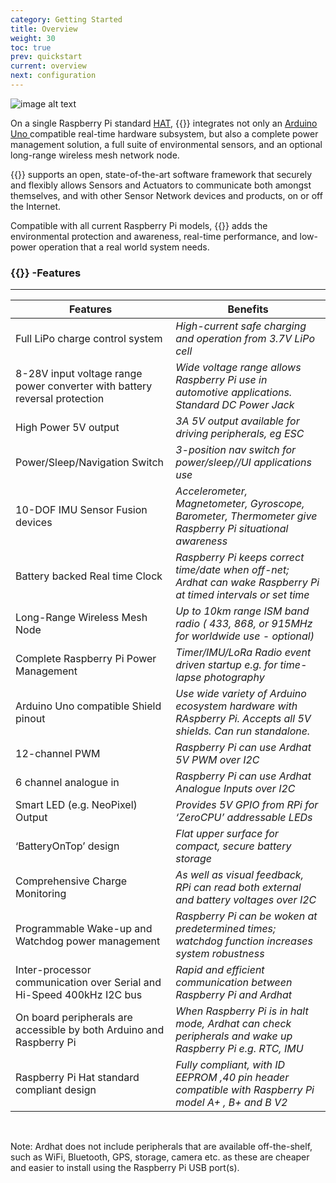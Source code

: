 ```yaml
---
category: Getting Started
title: Overview
weight: 30
toc: true
prev: quickstart
current: overview
next: configuration
---
```


 ![image alt text](/media/ardhat_bottom.jpg)

On a single Raspberry Pi standard [HAT](https://github.com/raspberrypi/hats),  {{<ardhat>}} integrates not only an [Arduino Uno ](http://arduino.cc/en/Main/arduinoBoardUno)compatible real-time hardware subsystem,  but also a complete power management solution, a full suite of environmental sensors, and an optional long-range wireless mesh network node.


{{<ardhat>}} supports an open,  state-of-the-art software framework that securely and flexibly allows Sensors and Actuators to communicate both amongst themselves, and with other  Sensor Network devices and products, on or off the Internet.

Compatible with all current Raspberry Pi models, {{<ardhat>}} adds the environmental  protection and awareness, real-time performance, and  low-power operation that a real world system needs.

### {{<ardhat>}} -Features

* * *



**Features** | **Benefits**
--- | ---
Full LiPo charge control system  | *High-current safe charging and operation from 3.7V LiPo cell*
8-28V input voltage range power converter with battery reversal protection | *Wide voltage range allows Raspberry Pi use in automotive applications. Standard DC Power Jack*
High Power 5V output | *3A 5V output available for driving peripherals, eg ESC*
Power/Sleep/Navigation Switch | *3-position nav switch for power/sleep//UI applications use*
10-DOF IMU Sensor Fusion devices | *Accelerometer, Magnetometer, Gyroscope, Barometer, Thermometer give Raspberry Pi situational awareness*
Battery backed Real time Clock | *Raspberry Pi keeps correct time/date when off-net; Ardhat can wake Raspberry Pi at timed intervals or set time*
Long-Range Wireless Mesh Node | *Up to 10km range  ISM band radio ( 433, 868, or 915MHz for worldwide use - optional)*
Complete Raspberry Pi  Power  Management | *Timer/IMU/LoRa Radio event driven startup e.g. for time-lapse photography*
Arduino Uno compatible Shield pinout | *Use wide variety of Arduino ecosystem hardware with RAspberry Pi. Accepts all 5V shields.  Can run standalone.* 
12-channel PWM | *Raspberry Pi can use Ardhat 5V PWM over I2C*
6 channel analogue in | *Raspberry Pi can use Ardhat Analogue Inputs over I2C*
Smart LED (e.g. NeoPixel) Output | *Provides 5V GPIO from RPi for ‘ZeroCPU’ addressable LEDs*
‘BatteryOnTop’ design | *Flat upper surface for compact, secure battery storage*
Comprehensive Charge Monitoring | *As well as visual feedback, RPi can read both external and battery  voltages over I2C*
Programmable Wake-up and Watchdog power management | *Raspberry Pi can be woken at predetermined times; watchdog function increases system robustness*
Inter-processor communication over Serial and Hi-Speed 400kHz I2C bus | *Rapid and efficient communication between Raspberry Pi and Ardhat* 
On board peripherals are accessible by both Arduino and Raspberry Pi | *When Raspberry Pi is in halt mode, Ardhat can check peripherals and wake up Raspberry Pi  e.g. RTC, IMU*
Raspberry Pi Hat standard compliant design | *Fully compliant, with  ID EEPROM ,40 pin header compatible with Raspberry Pi model A+ , B+ and B V2*

<br/>

Note: Ardhat does not include peripherals that are available off-the-shelf, such as WiFi,  Bluetooth, GPS, storage, camera etc. as these are cheaper and easier to install using the Raspberry Pi USB port(s).  

